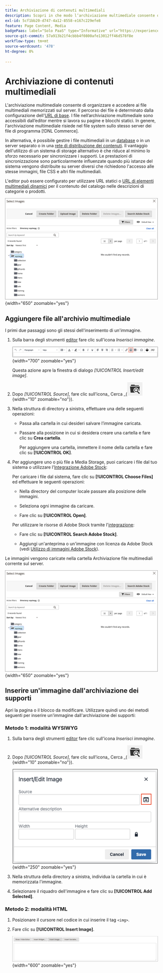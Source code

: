 ```yaml
---
title: Archiviazione di contenuti multimediali
description: Scopri in che modo l’archiviazione multimediale consente di organizzare e accedere ai file multimediali Commerce memorizzati sul server.
exl-id: 5cf1bb20-d747-4a12-8558-e167c229efe8
feature: Page Content, Media
badgePaas: label="Solo PaaS" type="Informative" url="https://experienceleague.adobe.com/en/docs/commerce/user-guides/product-solutions" tooltip="Applicabile solo ai progetti Adobe Commerce on Cloud (infrastruttura PaaS gestita da Adobe) e ai progetti on-premise."
source-git-commit: 57a913b21f4cbbb4f0800afe13012ff46d578f8e
workflow-type: tm+mt
source-wordcount: '478'
ht-degree: 0%

---
```


# Archiviazione di contenuti multimediali

L&#39;archiviazione multimediale consente di organizzare e accedere ai file multimediali memorizzati sul server. Il percorso dei file è determinato dalla configurazione dell&#39;[URL di base](../stores-purchase/store-urls.md). I file nell’archiviazione multimediale sono accessibili dall’editor mentre si lavora su pagine e blocchi statici. In genere, l&#39;archiviazione multimediale risiede nel file system sullo stesso server dei file di programma [!DNL Commerce].

In alternativa, è possibile gestire i file multimediali in un [database](media-storage-database.md) o in un server separato o in una [rete di distribuzione dei contenuti](media-storage-content-delivery-network.md). Il vantaggio dell&#39;utilizzo di un sistema di storage alternativo è che riduce al minimo lo sforzo necessario per sincronizzare i supporti. Le prestazioni di sincronizzazione sono particolarmente influenzate quando più istanze del sistema vengono distribuite su server diversi che richiedono l&#39;accesso alle stesse immagini, file CSS e altri file multimediali.

L&#39;editor può essere configurato per utilizzare URL statici o [URL di elementi multimediali dinamici](../catalog/catalog-urls.md#configure-catalog-media-url-format) per il contenuto del catalogo nelle descrizioni di categorie o prodotti.

![[!DNL Commerce] archiviazione multimediale](./assets/media-storage.png){width="650" zoomable="yes"}

## Aggiungere file all&#39;archivio multimediale

I primi due passaggi sono gli stessi dell&#39;inserimento di un&#39;immagine.

1. Sulla barra degli strumenti [editor](editor.md) fare clic sull&#39;icona _Inserisci immagine_.

   ![Icona Inserisci immagine](./assets/editor-toolbar-image-button.png){width="700" zoomable="yes"}

   Questa azione apre la finestra di dialogo _[!UICONTROL Insert/edit image]_.

1. Dopo _[!UICONTROL Source]_, fare clic sull&#39;icona_ Cerca _(![Cerca](./assets/media-gallery-icon-browse.png){width="10" zoomable="no"}).

1. Nella struttura di directory a sinistra, effettuare una delle seguenti operazioni:

   - Passa alla cartella in cui desideri salvare l’immagine caricata.

   - Passare alla posizione in cui si desidera creare una cartella e fare clic su **Crea cartella**.

     Per aggiungere una cartella, immettere il nome della cartella e fare clic su **[!UICONTROL OK]**.

1. Per aggiungere uno o più file a Media Storage, puoi caricare i file dal tuo sistema o utilizzare l&#39;[Integrazione Adobe Stock](adobe-stock.md):

   Per caricare i file dal sistema, fare clic su **[!UICONTROL Choose Files]** ed effettuare le seguenti operazioni:

   - Nella directory del computer locale passare alla posizione delle immagini.

   - Seleziona ogni immagine da caricare.

   - Fare clic su **[!UICONTROL Open]**.

   Per utilizzare le risorse di Adobe Stock tramite l&#39;[integrazione](adobe-stock.md):

   - Fare clic su **[!UICONTROL Search Adobe Stock]**.

   - Aggiungi un&#39;anteprima o un&#39;immagine con licenza da Adobe Stock (vedi [Utilizzo di immagini Adobe Stock](adobe-stock-manage.md)).

Le immagini vengono caricate nella cartella Archiviazione file multimediali corrente sul server.

![[!DNL Commerce] archiviazione multimediale](./assets/media-storage.png){width="650" zoomable="yes"}

## Inserire un&#39;immagine dall&#39;archiviazione dei supporti

Apri la pagina o il blocco da modificare. Utilizzare quindi uno dei metodi seguenti per inserire un&#39;immagine dall&#39;archiviazione dei supporti:

### Metodo 1: modalità WYSIWYG

1. Sulla barra degli strumenti [editor](editor.md) fare clic sull&#39;icona _Inserisci immagine_.

1. Dopo _[!UICONTROL Source]_, fare clic sull&#39;icona_ Cerca _(![Cerca](./assets/media-gallery-icon-browse.png){width="10" zoomable="no"}).

   ![Selezione dell&#39;icona di ricerca](./assets/editor-dialog-insert-image.png){width="250" zoomable="yes"}

1. Nella struttura della directory a sinistra, individua la cartella in cui è memorizzata l&#39;immagine.

1. Selezionare il riquadro dell&#39;immagine e fare clic su **[!UICONTROL Add Selected]**.

### Metodo 2: modalità HTML

1. Posizionare il cursore nel codice in cui inserire il tag `<img>`.

1. Fare clic su **[!UICONTROL Insert Image]**.

   ![Inserisci immagine (modalità HTML)](./assets/editor-html-mode-insert-image.png){width="600" zoomable="yes"}
